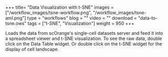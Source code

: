 +++
title= "Data Visualization with t-SNE"
images =  ["/workflow_images/tsne-workflow.png", "/workflow_images/tsne-aml.png"]
type = "workflows"
blog =  ""
video = ""
download = "data-to-tsne.ows"
tags = ["t-SNE", "Visualization"]
weight = 950
+++

Loads the data from scOrange's single-cell datasets server and feed it into a spreadsheet viewer and t-SNE visualization. To see the raw data, double click on the Data Table widget. Or double click on the t-SNE widget for the display of cell landscape.
